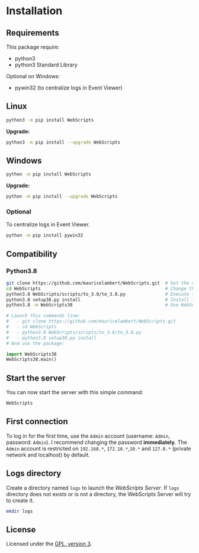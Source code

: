 # Installation

## Requirements
This package require:
 - python3
 - python3 Standard Library

Optional on Windows:
 - pywin32 (to centralize logs in Event Viewer)

## Linux

```bash
python3 -m pip install WebScripts
```

**Upgrade:**
```bash
python3 -m pip install --upgrade WebScripts
```

## Windows

```bash
python -m pip install WebScripts
```

**Upgrade:**
```bash
python -m pip install --upgrade WebScripts
```

### Optional

To centralize logs in Event Viewer.
```bash
python -m pip install pywin32
```

## Compatibility

### Python3.8

```bash
git clone https://github.com/mauricelambert/WebScripts.git  # Get the code
cd WebScripts                                               # Change the current directory
python3.8 WebScripts/scripts/to_3.8/to_3.8.py               # Execute the script for python3.8 compatibility
python3.8 setup38.py install                                # Install it
python3.8 -m WebScripts38                                   # Use WebScripts38
```

```python
# Launch this commands line:
#   - git clone https://github.com/mauricelambert/WebScripts.git
#   - cd WebScripts
#   - python3.8 WebScripts/scripts/to_3.8/to_3.8.py
#   - python3.8 setup38.py install
# And use the package:

import WebScripts38
WebScripts38.main()
```

## Start the server

You can now start the server with this simple command:
```bash
WebScripts
```

## First connection

To log in for the first time, use the `Admin` account (username: `Admin`, password: `Admin`). I recommend changing the password **immediately**. The `Admin` account is restricted on `192.168.*`, `172.16.*`,`10.*` and `127.0.*` (private network and localhost) by default.

## Logs directory

Create a directory named `logs` to launch the *WebScripts Server*. If `logs` directory does not exists or is not a directory, the WebScripts Server will try to create it.

```bash
mkdir logs
```

## License
Licensed under the [GPL, version 3](https://www.gnu.org/licenses/).
